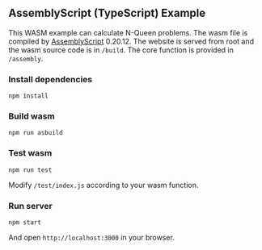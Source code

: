 ## AssemblyScript (TypeScript) Example

This WASM example can calculate N-Queen problems. The wasm file is compiled by [AssemblyScript](https://www.assemblyscript.org/) 0.20.12. The website is served from root and the wasm source code is in ```/build```. The core function is provided in ```/assembly```.

### Install dependencies

```
npm install
```

### Build wasm

```
npm run asbuild
```

### Test wasm

```
npm run test
```

Modify ```/test/index.js``` according to your wasm function.

### Run server

```
npm start
```

And open ```http://localhost:3000``` in your browser.
